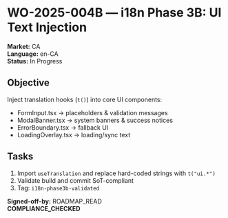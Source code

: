 # WO-2025-004B — i18n Phase 3B: UI Text Injection
**Market:** CA  
**Language:** en-CA  
**Status:** In Progress  

## Objective
Inject translation hooks (`t()`) into core UI components:
- FormInput.tsx → placeholders & validation messages  
- ModalBanner.tsx → system banners & success notices  
- ErrorBoundary.tsx → fallback UI  
- LoadingOverlay.tsx → loading/sync text  

## Tasks
1. Import `useTranslation` and replace hard-coded strings with `t("ui.*")`
2. Validate build and commit SoT-compliant
3. Tag: `i18n-phase3b-validated`

**Signed-off-by:** ROADMAP_READ  
**COMPLIANCE_CHECKED**
